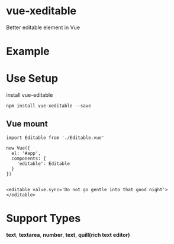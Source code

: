 # vue-xeditable
Better editable element in Vue

# Example

# Use Setup

install vue-editable
```
npm install vue-xeditable --save
```

## Vue mount
```
import Editable from './Editable.vue'

new Vue({
  el: '#app',
  components: {
    'editable': Editable
  }
})


<editable value.sync='Do not go gentle into that good night'></editable>

```

# Support Types
**text**, **textarea**, **number**, **text**, **quill(rich text editor)**

